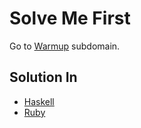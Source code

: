 # Solve Me First
Go to [Warmup](../../warmup) subdomain.

## Solution In
- [Haskell](haskell)
- [Ruby](ruby)